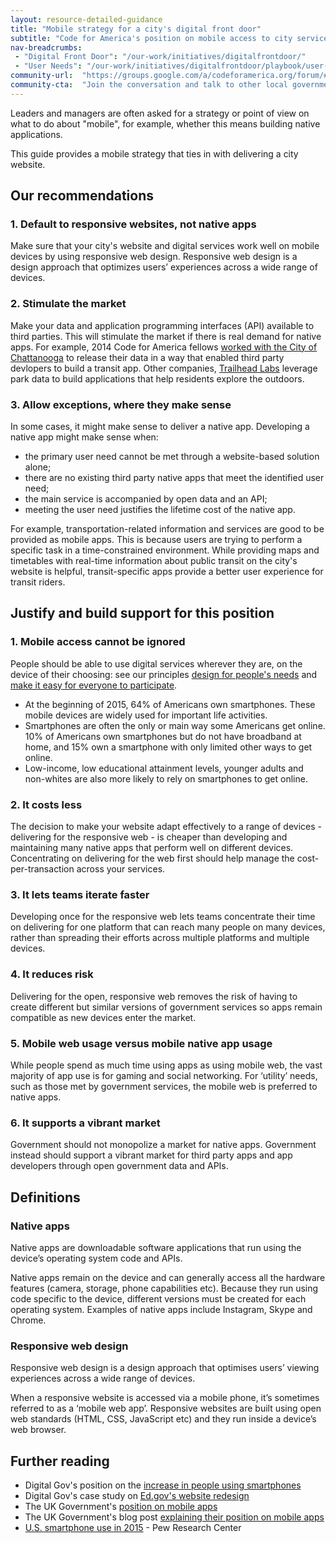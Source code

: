 ```yaml
---
layout: resource-detailed-guidance
title: "Mobile strategy for a city's digital front door"
subtitle: "Code for America's position on mobile access to city services"
nav-breadcrumbs:
 - "Digital Front Door": "/our-work/initiatives/digitalfrontdoor/"
 - "User Needs": "/our-work/initiatives/digitalfrontdoor/playbook/user-needs/"
community-url:	"https://groups.google.com/a/codeforamerica.org/forum/#!forum/digital-front-door"
community-cta:	"Join the conversation and talk to other local government staff in our Digital Front Door community."
---
```


Leaders and managers are often asked for a strategy or point of view on what to do about "mobile", for example, whether this means building native applications.

This guide provides a mobile strategy that ties in with delivering a city website.

## Our recommendations

### 1. Default to responsive websites, not native apps

Make sure that your city's website and digital services work well on mobile devices by using responsive web design. Responsive web design is a design approach that optimizes users’ experiences across a wide range of devices.

### 2. Stimulate the market

Make your data and application programming interfaces (API) available to third parties. This will stimulate the market if there is real demand for native apps. For example, 2014 Code for America fellows [worked with the City of Chattanooga](https://www.youtube.com/watch?v=dBAf2kwLx4k&index=38&list=PL65XgbSILalWFStqV0z0N9pvftstJ8AAh) to release their data in a way that enabled third party devlopers to build a transit app. Other companies, [Trailhead Labs](http://www.trailheadlabs.com/) leverage park data to build applications that help residents explore the outdoors. 

### 3. Allow exceptions, where they make sense

In some cases, it might make sense to deliver a native app. Developing a native app might make sense when:

 - the primary user need cannot be met through a website-based solution alone;
 - there are no existing third party native apps that meet the identified user need;
 - the main service is accompanied by open data and an API;
 - meeting the user need justifies the lifetime cost of the native app.

For example, transportation-related information and services are good to be provided as mobile apps. This is because users are trying to perform a specific task in a time-constrained environment. While providing maps and timetables with real-time information about public transit on the city's website is helpful, transit-specific apps provide a better user experience for transit riders. 

## Justify and build support for this position

### 1. Mobile access cannot be ignored

People should be able to use digital services wherever they are, on the device of their choosing: see our principles [design for people's needs](/governments/principles/#needs) and [make it easy for everyone to participate](/governments/principles/#everyone). 

 - At the beginning of 2015, 64% of Americans own smartphones. These mobile devices are widely used for important life activities. 
 - Smartphones are often the only or main way some Americans get online. 10% of Americans own smartphones but do not have broadband at home, and 15% own a smartphone with only limited other ways to get online. 
 - Low-income, low educational attainment levels, younger adults and non-whites are also more likely to rely on smartphones to get online. 
 
### 2. It costs less

The decision to make your website adapt effectively to a range of devices - delivering for the responsive web - is cheaper than developing and maintaining many native apps that perform well on different devices. Concentrating on delivering for the web first should help manage the cost-per-transaction across your services. 

### 3. It lets teams iterate faster

Developing once for the responsive web lets teams concentrate their time on delivering for one platform that can reach many people on many devices, rather than spreading their efforts across multiple platforms and multiple devices. 

### 4. It reduces risk

Delivering for the open, responsive web removes the risk of having to create different but similar versions of government services so apps remain compatible as new devices enter the market. 

### 5. Mobile web usage versus mobile native app usage

While people spend as much time using apps as using mobile web, the vast majority of app use is for gaming and social networking. For ‘utility’ needs, such as those met by government services, the mobile web is preferred to native apps.

### 6. It supports a vibrant market 

Government should not monopolize a market for native apps. Government instead should support a vibrant market for third party apps and app developers through open government data and APIs.  

## Definitions

### Native apps

Native apps are downloadable software applications that run using the device’s operating system code and APIs.

Native apps remain on the device and can generally access all the hardware features (camera, storage, phone capabilities etc). Because they run using code specific to the device, different versions must be created for each operating system. Examples of native apps include Instagram, Skype and Chrome. 

### Responsive web design

Responsive web design is a design approach that optimises users’ viewing experiences across a wide range of devices.

When a responsive website is accessed via a mobile phone, it’s sometimes referred to as a ‘mobile web app’. Responsive websites are built using open web standards (HTML, CSS, JavaScript etc) and they run inside a device’s web browser.


## Further reading

 - Digital Gov's position on the [increase in people using smartphones](https://www.digitalgov.gov/2015/03/31/trends-on-tuesday-smartphone-market-growth-makes-mobile-friendly-a-must/)
 - Digital Gov's case study on [Ed.gov's website redesign](https://www.digitalgov.gov/2015/01/29/how-government-will-accelerate-anytime-anywhere-services-and-information-in-2015/) 
 - The UK Government's [position on mobile apps](https://www.gov.uk/service-manual/making-software/standalone-apps.html)
 - The UK Government's blog post [explaining their position on mobile apps](https://gds.blog.gov.uk/2013/03/12/were-not-appy-not-appy-at-all/)
 - [U.S. smartphone use in 2015](http://www.pewinternet.org/2015/04/01/us-smartphone-use-in-2015/) - Pew Research Center
